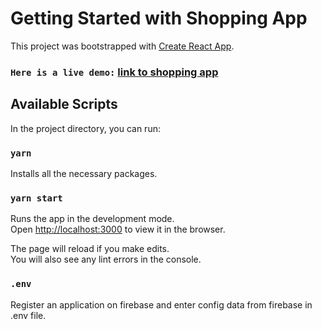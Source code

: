 
# Getting Started with Shopping App

This project was bootstrapped with [Create React App](https://github.com/facebook/create-react-app).
### `Here is a live demo:`  [link to shopping app](https://shoppingapp.cf/)

## Available Scripts

In the project directory, you can run:

### `yarn`

Installs all the necessary packages.

### `yarn start`

Runs the app in the development mode.\
Open [http://localhost:3000](http://localhost:3000) to view it in the browser.

The page will reload if you make edits.\
You will also see any lint errors in the console.

### `.env`
Register an application on firebase and enter config data from firebase in .env file.
